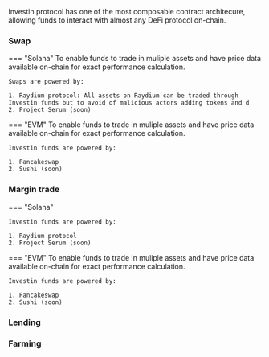 
Investin protocol has one of the most composable contract architecure, allowing funds to interact with almost any DeFi protocol on-chain.


### Swap
=== "Solana"
    To enable funds to trade in muliple assets and have price data available on-chain for exact performance calculation. 
    
    Swaps are powered by:

    1. Raydium protocol: All assets on Raydium can be traded through Investin funds but to avoid of malicious actors adding tokens and d
    2. Project Serum (soon) 



=== "EVM"
    To enable funds to trade in muliple assets and have price data available on-chain for exact performance calculation.

    Investin funds are powered by:

    1. Pancakeswap
    2. Sushi (soon)
    



### Margin trade 
=== "Solana"
    
    
    Investin funds are powered by:

    1. Raydium protocol
    2. Project Serum (soon) 



=== "EVM"
    To enable funds to trade in muliple assets and have price data available on-chain for exact performance calculation.

    Investin funds are powered by:

    1. Pancakeswap
    2. Sushi (soon)


### Lending


### Farming